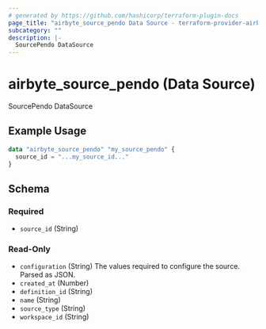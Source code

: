 ```yaml
---
# generated by https://github.com/hashicorp/terraform-plugin-docs
page_title: "airbyte_source_pendo Data Source - terraform-provider-airbyte"
subcategory: ""
description: |-
  SourcePendo DataSource
---
```


# airbyte_source_pendo (Data Source)

SourcePendo DataSource

## Example Usage

```terraform
data "airbyte_source_pendo" "my_source_pendo" {
  source_id = "...my_source_id..."
}
```

<!-- schema generated by tfplugindocs -->
## Schema

### Required

- `source_id` (String)

### Read-Only

- `configuration` (String) The values required to configure the source. Parsed as JSON.
- `created_at` (Number)
- `definition_id` (String)
- `name` (String)
- `source_type` (String)
- `workspace_id` (String)

